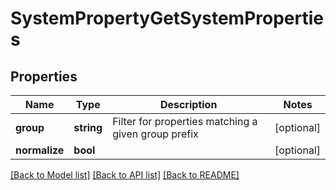 # SystemPropertyGetSystemProperties

## Properties
Name | Type | Description | Notes
------------ | ------------- | ------------- | -------------
**group** | **string** | Filter for properties matching a given group prefix | [optional] 
**normalize** | **bool** |  | [optional] 

[[Back to Model list]](../README.md#documentation-for-models) [[Back to API list]](../README.md#documentation-for-api-endpoints) [[Back to README]](../README.md)


